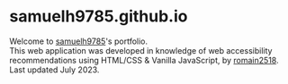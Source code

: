 # samuelh9785.github.io

Welcome to [samuelh9785](https://github.com/samuelh9785)'s portfolio.<br>
This web application was developed in knowledge of web accessibility recommendations using HTML/CSS & Vanilla JavaScript, by [romain2518](https://github.com/romain2518).<br>
Last updated July 2023.
